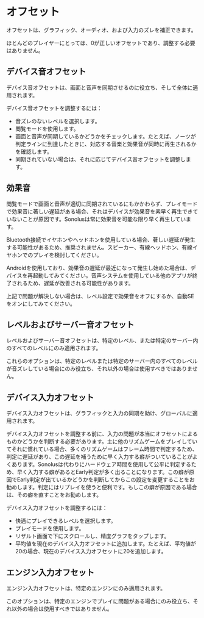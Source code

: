 # オフセット

オフセットは、グラフィック、オーディオ、および入力のズレを補正できます。

ほとんどのプレイヤーにとっては、0が正しいオフセットであり、調整する必要はありません。

## デバイス音オフセット

デバイス音オフセットは、画面と音声を同期させるのに役立ち、そして全体に適用されます。

デバイス音オフセットを調整するには：

- 音ズレのないレベルを選択します。
- 閲覧モードを使用します。
- 画面と音声が同期しているかどうかをチェックします。たとえば、ノーツが判定ラインに到達したときに、対応する音楽と効果音が同時に再生されるかを確認します。
- 同期されていない場合は、それに応じてデバイス音オフセットを調整します。

## 効果音

閲覧モードで画面と音声が適切に同期されているにもかかわらず、プレイモードで効果音に著しい遅延がある場合、それはデバイスが効果音を素早く再生できていないことが原因です。Sonolusは常に効果音を可能な限り早く再生しています。

Bluetooth接続でイヤホンやヘッドホンを使用している場合、著しい遅延が発生する可能性があるため、推奨されません。スピーカー、有線ヘッドホン、有線イヤホンでのプレイを検討してください。

Androidを使用しており、効果音の遅延が最近になって発生し始めた場合は、デバイスを再起動してみてください。音声システムを使用している他のアプリが終了されるため、遅延が改善される可能性があります。

上記で問題が解決しない場合は、レベル設定で効果音をオフにするか、自動SEをオンにしてみてください。

## レベルおよびサーバー音オフセット

レベルおよびサーバー音オフセットは、特定のレベル、または特定のサーバー内のすべてのレベルにのみ適用されます。

これらのオプションは、特定のレベルまたは特定のサーバー内のすべてのレベルが音ズレしている場合にのみ役立ち、それ以外の場合は使用すべきではありません。

## デバイス入力オフセット

デバイス入力オフセットは、グラフィックと入力の同期を助け、グローバルに適用されます。

デバイス入力オフセットを調整する前に、入力の問題が本当にオフセットによるものかどうかを判断する必要があります。主に他のリズムゲームをプレイしていてそれに慣れている場合、多くのリズムゲームはフレーム時間で判定するため、判定に遅延があり、この遅延を補うために早く入力する癖がついていることがよくあります。Sonolusは代わりにハードウェア時間を使用して公平に判定するため、早く入力する癖があるとEarly判定が多く出ることになります。この癖が原因でEarly判定が出ているかどうかを判断してからこの設定を変更することをお勧めします。判定にはリプレイを使うと便利です。もしこの癖が原因である場合は、その癖を直すことをお勧めします。

デバイス入力オフセットを調整するには：

- 快適にプレイできるレベルを選択します。
- プレイモードを使用します。
- リザルト画面で下にスクロールし、精度グラフをタップします。
- 平均値を現在のデバイス入力オフセットに追加します。たとえば、平均値が20の場合、現在のデバイス入力オフセットに20を追加します。

## エンジン入力オフセット

エンジン入力オフセットは、特定のエンジンにのみ適用されます。

このオプションは、特定のエンジンでプレイに問題がある場合にのみ役立ち、それ以外の場合は使用すべきではありません。
